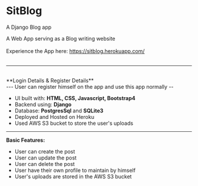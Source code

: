 # SitBlog
A Django Blog app


A Web App serving as a Blog writing website<br>
<br>
Experience the App here: https://sitblog.herokuapp.com/<br>
<br>
<hr>

<br>
**Login Details & Register Details**<br>
--- User can register himself on the app and use this app normally --<br>

<ul>
    <li>UI built with: <b>HTML, CSS, Javascript, Bootstrap4</b></li>
    <li>Backend using: <b>Django</b></li>   
    <li>Database: <b>PostgresSql</b> and <b>SQLite3</b></li>
    <li>Deployed and Hosted on Heroku</li>
    <li>Used AWS S3 bucket to store the user's uploads </li>
</ul>
<hr>

**Basic Features:**<br>
<ul>
    <li>User can create the post</li>
    <li>User can update the post</li>
    <li>User can delete the post</li>
    <li>User have their own profile to maintain by himself</li>
    <li>User's uploads are stored in the AWS S3 bucket</li>
</ul>
